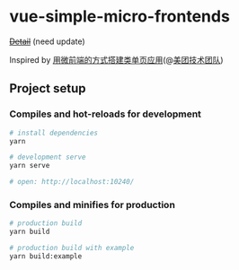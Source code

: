 # vue-simple-micro-frontends

~~[Detail](./detail.md)~~ (need update)

Inspired by [用微前端的方式搭建类单页应用](https://tech.meituan.com/fe_tiny_spa.html)(@[美团技术团队](https://tech.meituan.com))

## Project setup

### Compiles and hot-reloads for development

```bash
# install dependencies
yarn

# development serve
yarn serve

# open: http://localhost:10240/
```

### Compiles and minifies for production

```bash
# production build
yarn build

# production build with example
yarn build:example
```
